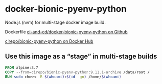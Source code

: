 # docker-bionic-pyenv-python

Node.js (nvm) for multi-stage docker image build.

Dockerfile [ci-and-cd/docker-bionic-pyenv-python on Github](https://github.com/ci-and-cd/docker-bionic-pyenv-python)

[cirepo/bionic-pyenv-python on Docker Hub](https://hub.docker.com/r/cirepo/bionic-pyenv-python/)

## Use this image as a “stage” in multi-stage builds

```dockerfile
FROM alpine:3.7
COPY --from=cirepo/bionic-pyenv-python:9.11.1-archive /data/root /
RUN sudo chown -R $(whoami):$(id -gn) /home/$(whoami)
```

